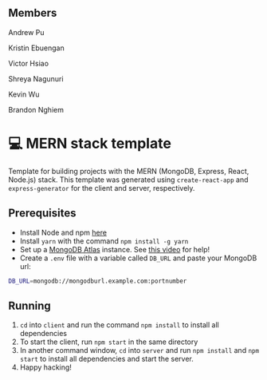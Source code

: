 ## Members

Andrew Pu

Kristin Ebuengan

Victor Hsiao

Shreya Nagunuri

Kevin Wu  

Brandon Nghiem


# 💻 MERN stack template

Template for building projects with the MERN (MongoDB, Express, React, Node.js) stack.
This template was generated using `create-react-app` and `express-generator` for the
client and server, respectively.

## Prerequisites

- Install Node and npm [here](https://nodejs.org/en/download/)
- Install `yarn` with the command `npm install -g yarn`
- Set up a [MongoDB Atlas](https://www.mongodb.com/) instance. See [this video](https://www.youtube.com/watch?v=CcOL5h_ZFJM) for help!
- Create a `.env` file with a variable called `DB_URL` and paste your MongoDB url:

```bash
DB_URL=mongodb://mongodburl.example.com:portnumber
```

## Running

1. `cd` into `client` and run the command `npm install` to install all dependencies
2. To start the client, run `npm start` in the same directory
3. In another command window, `cd` into `server` and run `npm install` and `npm start`
   to install all dependencies and start the server.
4. Happy hacking!
